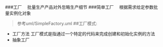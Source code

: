###工厂
　批量生产产品对外忽略生产细节
###简单工厂
　根据需求给定参数批量实例化对象
  > 参考uml/SimpleFactory.uml
##工厂模式:
  * 工厂方法
  工厂模式是指通过一个特定的代码来完成创建和初始化实例的方法
  * 抽象工厂